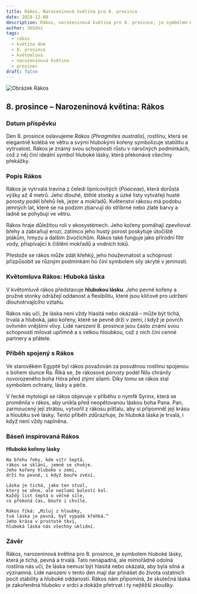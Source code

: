 ```yaml
---
title: Rákos, Narozeninová květina pro 8. prosince
date: 2024-12-08
description: Rákos, narozeninová květina pro 8. prosince, je symbolem Hluboká láska. Objevte její jedinečný význam, fascinující příběhy a poezii, která oslavuje její krásu.
author: 365dní
tags:
  - rákos
  - květina dne
  - 8. prosince
  - květomluva
  - narozeninová květina
  - prosinec
draft: false
---
```


![Obrázek Rákos](https://cdn.pixabay.com/photo/2023/04/13/07/23/reed-7921907_640.jpg#center)

## 8. prosince – Narozeninová květina: Rákos

### Datum příspěvku

Den 8. prosince oslavujeme _Rákos_ (_Phragmites australis_), rostlinu, která se elegantně kolébá ve větru a svými hlubokými kořeny symbolizuje stabilitu a vytrvalost. Rákos je známý svou schopností růstu v náročných podmínkách, což z něj činí ideální symbol hluboké lásky, která překonává všechny překážky.

### Popis Rákos

Rákos je vytrvalá travina z čeledi lipnicovitých (_Poaceae_), která dorůstá výšky až 4 metrů. Jeho dlouhé, štíhlé stonky a úzké listy vytvářejí husté porosty podél břehů řek, jezer a mokřadů. Květenství rákosu má podobu jemných lat, které se na podzim zbarvují do stříbrné nebo zlaté barvy a ladně se pohybují ve větru.

Rákos hraje důležitou roli v ekosystémech. Jeho kořeny pomáhají zpevňovat břehy a zabraňují erozi, zatímco jeho hustý porost poskytuje útočiště ptákům, hmyzu a dalším živočichům. Rákos také funguje jako přírodní filtr vody, přispívající k čištění mokřadů a vodních toků.

Přestože se rákos může zdát křehký, jeho houževnatost a schopnost přizpůsobit se různým podmínkám ho činí symbolem síly skryté v jemnosti.

### Květomluva Rákos: Hluboká láska

V květomluvě rákos představuje **hlubokou lásku**. Jeho pevné kořeny a pružné stonky odrážejí oddanost a flexibilitu, které jsou klíčové pro udržení dlouhotrvajícího vztahu.

Rákos nás učí, že láska není vždy hlasitá nebo okázalá – může být tichá, trvalá a hluboká, jako kořeny, které se pevně drží v zemi, i když je povrch ovlivněn vnějšími vlivy. Lidé narození 8. prosince jsou často známí svou schopností milovat upřímně a s velkou hloubkou, což z nich činí cenné partnery a přátele.

### Příběh spojený s Rákos

Ve starověkém Egyptě byl rákos považován za posvátnou rostlinu spojenou s bohem slunce Ra. Říká se, že rákosové porosty podél Nilu chránily novorozeného boha Hóra před zlými silami. Díky tomu se rákos stal symbolem ochrany, lásky a péče.

V řecké mytologii se rákos objevuje v příběhu o nymfě Syrinx, která se proměnila v rákos, aby unikla před neopětovanou láskou boha Pana. Pan, zarmoucený její ztrátou, vytvořil z rákosu píšťalu, aby si připomněl její krásu a hloubku své lásky. Tento příběh zdůrazňuje, že hluboká láska je trvalá, i když není vždy naplněna.

### Báseň inspirovaná Rákos

**Hluboké kořeny lásky**

```
Na břehu řeky, kde vítr šeptá,  
rákos se sklání, jemně se chvěje.  
Jeho kořeny hluboko v zemi,  
drží ho pevně, i když bouře zvěsí.  

Láska je tichá, jako ten stvol,  
který se ohne, ale nezlomí bolestí kol.  
Každý list šeptá o věčné síle,  
co překoná čas, bouře i chvíle.  

Rákos říká: „Miluj z hloubky,  
tvá láska je pevná, byť vypadá křehká.“  
Jeho krása v prostotě tkví,  
hluboká láska nás všechny uklidní.  
```

### Závěr

Rákos, narozeninová květina pro 8. prosince, je symbolem hluboké lásky, která je tichá, pevná a trvalá. Tato nenápadná, ale mimořádně odolná rostlina nás učí, že láska nemusí být hlasitá nebo okázalá, aby byla silná a významná. Lidé narození v tento den mají dar přinášet do života ostatních pocit stability a hluboké oddanosti. Rákos nám připomíná, že skutečná láska je zakořeněná hluboko v srdci a dokáže přetrvat i ty nejtěžší zkoušky.